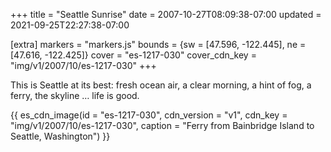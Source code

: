 +++
title = "Seattle Sunrise"
date = 2007-10-27T08:09:38-07:00
updated = 2021-09-25T22:27:38-07:00

[extra]
markers = "markers.js"
bounds = {sw = [47.596, -122.445], ne = [47.616, -122.425]}
cover = "es-1217-030"
cover_cdn_key = "img/v1/2007/10/es-1217-030"
+++

This is Seattle at its best: fresh ocean air, a clear morning, a hint of fog, a ferry, the skyline … life is good.

<!-- more -->

{{ es_cdn_image(id = "es-1217-030", cdn_version = "v1", cdn_key = "img/v1/2007/10/es-1217-030", caption = "Ferry from Bainbridge Island to Seattle, Washington") }}
